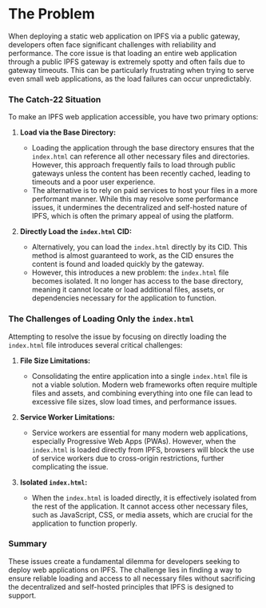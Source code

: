# The Problem

When deploying a static web application on IPFS via a public gateway, developers often face significant challenges with reliability and performance. The core issue is that loading an entire web application through a public IPFS gateway is extremely spotty and often fails due to gateway timeouts. This can be particularly frustrating when trying to serve even small web applications, as the load failures can occur unpredictably.

### The Catch-22 Situation

To make an IPFS web application accessible, you have two primary options:

1. **Load via the Base Directory:**
   - Loading the application through the base directory ensures that the `index.html` can reference all other necessary files and directories. However, this approach frequently fails to load through public gateways unless the content has been recently cached, leading to timeouts and a poor user experience.
   - The alternative is to rely on paid services to host your files in a more performant manner. While this may resolve some performance issues, it undermines the decentralized and self-hosted nature of IPFS, which is often the primary appeal of using the platform.

2. **Directly Load the `index.html` CID:**
   - Alternatively, you can load the `index.html` directly by its CID. This method is almost guaranteed to work, as the CID ensures the content is found and loaded quickly by the gateway.
   - However, this introduces a new problem: the `index.html` file becomes isolated. It no longer has access to the base directory, meaning it cannot locate or load additional files, assets, or dependencies necessary for the application to function.

### The Challenges of Loading Only the `index.html`

Attempting to resolve the issue by focusing on directly loading the `index.html` file introduces several critical challenges:

1. **File Size Limitations:**
   - Consolidating the entire application into a single `index.html` file is not a viable solution. Modern web frameworks often require multiple files and assets, and combining everything into one file can lead to excessive file sizes, slow load times, and performance issues.

2. **Service Worker Limitations:**
   - Service workers are essential for many modern web applications, especially Progressive Web Apps (PWAs). However, when the `index.html` is loaded directly from IPFS, browsers will block the use of service workers due to cross-origin restrictions, further complicating the issue.

3. **Isolated `index.html`:**
   - When the `index.html` is loaded directly, it is effectively isolated from the rest of the application. It cannot access other necessary files, such as JavaScript, CSS, or media assets, which are crucial for the application to function properly.

### Summary

These issues create a fundamental dilemma for developers seeking to deploy web applications on IPFS. The challenge lies in finding a way to ensure reliable loading and access to all necessary files without sacrificing the decentralized and self-hosted principles that IPFS is designed to support.
